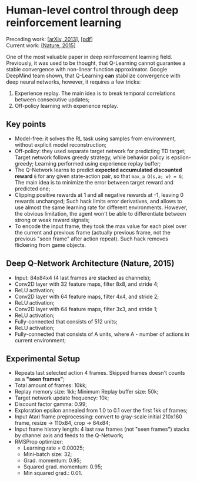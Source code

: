 # Human-level control through deep reinforcement learning

Preceding work: [[arXiv, 2013](https://arxiv.org/abs/1312.5602)], [[pdf](https://arxiv.org/pdf/1312.5602.pdf)]  
Current work: [[Nature, 2015](http://www.nature.com/nature/journal/v518/n7540/full/nature14236.html)]


One of the most valuable paper in deep reinforcement learning field. Previously, it was used to be thought, that Q-Learning cannot guarantee a stable convergence with non-linear function approximator. Google DeepMind team shown, that Q-Learning **can** stabilize convergence with deep neural networks, however, it requires a few tricks:
  1. Experience replay. The main idea is to break temporal correlations between consecutive updates;
  2. Off-policy learning with experience replay.
  
## Key points
  - Model-free: it solves the RL task using samples from environment, without explicit model reconstruction;
  - Off-policy: they used separate target network for predicting TD target; Target network follows greedy strategy, while behavior policy is epsilon-greedy; Learning performed using experience replay buffer;
  - The Q-Network learns to predict **expected accumulated discounted reward** `G` for any given state-action pair, so that `max_a Q(s,a; w) = G`; The main idea is to minimize the error between target reward and predicted one;
  - Clipping positive rewards at 1 and all negative rewards at -1, leaving 0 rewards unchanged; Such hack limits error derivatives, and allows to use almost the same learning rate for different environments. However, the obvious limitation, the agent won't be able to differentiate between strong or weak reward signals;
  - To encode the input frame, they took the max value for each pixel over the current and previous frame (actually previous frame, not the previous "seen frame" after action repeat). Such hack removes flickering from game objects.

## Deep Q-Network Architecture (Nature, 2015)
  - Input: 84x84x4 (4 last frames are stacked as channels);
  - Conv2D layer with 32 feature maps, filter 8x8, and stride 4;
  - ReLU activation;
  - Conv2D layer with 64 feature maps, filter 4x4, and stride 2;
  - ReLU activation;
  - Conv2D layer with 64 feature maps, filter 3x3, and stride 1;
  - ReLU activation;
  - Fully-connected that consists of 512 units;
  - ReLU activation;
  - Fully-connected that consists of A units, where A - number of actions in current environment;
  
## Experimental Setup
  - Repeats last selected action 4 frames. Skipped frames doesn't counts as a **"seen frames"**;
  - Total amount of frames: 10kk;
  - Replay memory size: 1kk; Minimum Replay buffer size: 50k;
  - Target network update frequency: 10k;
  - Discount factor gamma: 0.99;
  - Exploration epsilon annealed from 1.0 to 0.1 over the first 1kk of frames;
  - Input Atari frame preprocessing: convert to gray-scale initial 210x160 frame, resize -> 110x84, crop -> 84x84;
  - Input frame history length: 4 last raw frames (not "seen frames") stacks by channel axis and feeds to the Q-Network;  
  - RMSProp optimizer: 
    - Learning rate = 0.00025;
    - Mini-batch size: 32;
    - Grad. momentum: 0.95;
    - Squared grad. momentum: 0.95;
    - Min squared grad.: 0.01.
    
